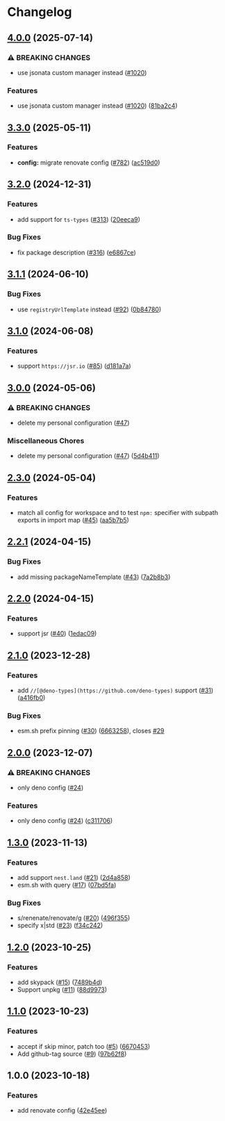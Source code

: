 # Changelog

## [4.0.0](https://github.com/Omochice/renovate-config/compare/v3.3.0...v4.0.0) (2025-07-14)


### ⚠ BREAKING CHANGES

* use jsonata custom manager instead ([#1020](https://github.com/Omochice/renovate-config/issues/1020))

### Features

* use jsonata custom manager instead ([#1020](https://github.com/Omochice/renovate-config/issues/1020)) ([81ba2c4](https://github.com/Omochice/renovate-config/commit/81ba2c4b1ade19b588e523acb58424da083c3bd9))

## [3.3.0](https://github.com/Omochice/renovate-config/compare/v3.2.0...v3.3.0) (2025-05-11)


### Features

* **config:** migrate renovate config ([#782](https://github.com/Omochice/renovate-config/issues/782)) ([ac519d0](https://github.com/Omochice/renovate-config/commit/ac519d05806476a5e78e3de486cd39c9fe2e369c))

## [3.2.0](https://github.com/Omochice/renovate-config/compare/v3.1.1...v3.2.0) (2024-12-31)


### Features

* add support for `ts-types` ([#313](https://github.com/Omochice/renovate-config/issues/313)) ([20eeca9](https://github.com/Omochice/renovate-config/commit/20eeca9fd1dccc5e78da2b331566fdf16bef484a))


### Bug Fixes

* fix package description ([#316](https://github.com/Omochice/renovate-config/issues/316)) ([e6867ce](https://github.com/Omochice/renovate-config/commit/e6867ceb6e01c646425700bc74982d5500608912))

## [3.1.1](https://github.com/Omochice/renovate-config/compare/v3.1.0...v3.1.1) (2024-06-10)


### Bug Fixes

* use `registryUrlTemplate` instead ([#92](https://github.com/Omochice/renovate-config/issues/92)) ([0b84780](https://github.com/Omochice/renovate-config/commit/0b84780691c03da1863ece7e55a9536a97164a01))

## [3.1.0](https://github.com/Omochice/renovate-config/compare/v3.0.0...v3.1.0) (2024-06-08)


### Features

* support `https://jsr.io` ([#85](https://github.com/Omochice/renovate-config/issues/85)) ([d181a7a](https://github.com/Omochice/renovate-config/commit/d181a7ae5df0189171d70e3cbcf5e82c6e2b64e7))

## [3.0.0](https://github.com/Omochice/renovate-config/compare/v2.3.0...v3.0.0) (2024-05-06)


### ⚠ BREAKING CHANGES

* delete my personal configuration ([#47](https://github.com/Omochice/renovate-config/issues/47))

### Miscellaneous Chores

* delete my personal configuration ([#47](https://github.com/Omochice/renovate-config/issues/47)) ([5d4b411](https://github.com/Omochice/renovate-config/commit/5d4b411224e24b7c9827cd5b18326169b5051510))

## [2.3.0](https://github.com/Omochice/renovate-config/compare/v2.2.1...v2.3.0) (2024-05-04)


### Features

* match all config for workspace and to test `npm:` specifier with subpath exports in import map ([#45](https://github.com/Omochice/renovate-config/issues/45)) ([aa5b7b5](https://github.com/Omochice/renovate-config/commit/aa5b7b56f0ed6548e3ed6fd5b8c7d339b007bde4))

## [2.2.1](https://github.com/Omochice/renovate-config/compare/v2.2.0...v2.2.1) (2024-04-15)


### Bug Fixes

* add missing packageNameTemplate ([#43](https://github.com/Omochice/renovate-config/issues/43)) ([7a2b8b3](https://github.com/Omochice/renovate-config/commit/7a2b8b345f16878cfc9be2be6fb6f7ad21d4df5b))

## [2.2.0](https://github.com/Omochice/renovate-config/compare/v2.1.0...v2.2.0) (2024-04-15)


### Features

* support jsr ([#40](https://github.com/Omochice/renovate-config/issues/40)) ([1edac09](https://github.com/Omochice/renovate-config/commit/1edac09d34587e997992a06b4235a4cfff3d64f2))

## [2.1.0](https://github.com/Omochice/renovate-config/compare/v2.0.0...v2.1.0) (2023-12-28)


### Features

* add `//[@deno-types](https://github.com/deno-types)` support ([#31](https://github.com/Omochice/renovate-config/issues/31)) ([a416fb0](https://github.com/Omochice/renovate-config/commit/a416fb093d018fa05bf16c72d61ef1bbb894bb06))


### Bug Fixes

* esm.sh prefix pinning ([#30](https://github.com/Omochice/renovate-config/issues/30)) ([6663258](https://github.com/Omochice/renovate-config/commit/6663258a206cb20275fcb548512cdecd35013db3)), closes [#29](https://github.com/Omochice/renovate-config/issues/29)

## [2.0.0](https://github.com/Omochice/renovate-config/compare/v1.3.0...v2.0.0) (2023-12-07)


### ⚠ BREAKING CHANGES

* only deno config ([#24](https://github.com/Omochice/renovate-config/issues/24))

### Features

* only deno config ([#24](https://github.com/Omochice/renovate-config/issues/24)) ([c311706](https://github.com/Omochice/renovate-config/commit/c3117068d2d0192ecd47e5f7d57a48a24a66df74))

## [1.3.0](https://github.com/Omochice/renovate-config/compare/v1.2.0...v1.3.0) (2023-11-13)


### Features

* add support `nest.land` ([#21](https://github.com/Omochice/renovate-config/issues/21)) ([2d4a858](https://github.com/Omochice/renovate-config/commit/2d4a85857cda7e2dcf8bea888b4a96e1391831f4))
* esm.sh with query ([#17](https://github.com/Omochice/renovate-config/issues/17)) ([07bd5fa](https://github.com/Omochice/renovate-config/commit/07bd5fa6fdfc83dca8851720fd3b3be22e77adcf))


### Bug Fixes

* s/renenate/renovate/g ([#20](https://github.com/Omochice/renovate-config/issues/20)) ([496f355](https://github.com/Omochice/renovate-config/commit/496f355b5fc3ab161a5356e9280a5fb70f234421))
* specify x|std ([#23](https://github.com/Omochice/renovate-config/issues/23)) ([f34c242](https://github.com/Omochice/renovate-config/commit/f34c2422372635c8d6f9deda91c92fea354ee153))

## [1.2.0](https://github.com/Omochice/renovate-config/compare/v1.1.0...v1.2.0) (2023-10-25)


### Features

* add skypack ([#15](https://github.com/Omochice/renovate-config/issues/15)) ([7489b4d](https://github.com/Omochice/renovate-config/commit/7489b4d390a9a51f5c0674650041f3adc0432c7c))
* Support unpkg ([#11](https://github.com/Omochice/renovate-config/issues/11)) ([88d9973](https://github.com/Omochice/renovate-config/commit/88d99739721842307f105419ae06ee4c47bc2f8c))

## [1.1.0](https://github.com/Omochice/renovate-config/compare/v1.0.0...v1.1.0) (2023-10-23)


### Features

* accept if skip minor, patch too ([#5](https://github.com/Omochice/renovate-config/issues/5)) ([6670453](https://github.com/Omochice/renovate-config/commit/6670453079c6f7491928425f3a45035956d56f2c))
* Add github-tag source ([#9](https://github.com/Omochice/renovate-config/issues/9)) ([97b62f8](https://github.com/Omochice/renovate-config/commit/97b62f8ddbb39cb9ca07d8edd645d9a453d55043))

## 1.0.0 (2023-10-18)


### Features

* add renovate config ([42e45ee](https://github.com/Omochice/renovate-config/commit/42e45eeb24c00945c516643eb1c52874daa888e7))
